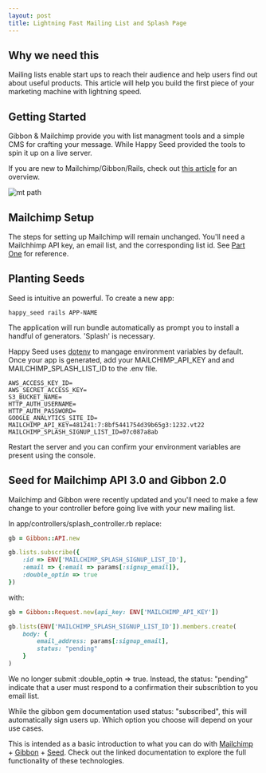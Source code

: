```yaml
---
layout: post
title: Lightning Fast Mailing List and Splash Page
---
```


Why we need this
-------------------------
Mailing lists enable start ups to reach their audience and help users find out about useful products. This article will help you build the first piece of your marketing machine with lightning speed.

Getting Started
-------------------------

Gibbon & Mailchimp provide you with list managment tools and a simple CMS for crafting your message. While Happy Seed provided the tools to spin it up on a live server.

If you are new to Mailchimp/Gibbon/Rails, check out [this article](http://cheshireoctopus.github.io/blog/2014/01/23/mailchimp-plus-gibbon-plus-rails-create-a-basic-sign-up-form/) for an overview.

![mt path](http://earlyblogger.com/wp-content/uploads/2015/03/mailchimp.jpg)

Mailchimp Setup
-------------------------
The steps for setting up Mailchimp will remain unchanged. You'll need a Mailchhimp API key, an email list, and the corresponding list id. See [Part One](http://cheshireoctopus.github.io/blog/2014/01/23/mailchimp-plus-gibbon-plus-rails-create-a-basic-sign-up-form/) for reference.

Planting Seeds
-------------------------
Seed is intuitive an powerful. To create a new app:
```
happy_seed rails APP-NAME
```

The application will run bundle automatically as prompt you to install a handful of generators. 'Splash' is necessary.

Happy Seed uses [dotenv](https://github.com/bkeepers/dotenv) to mangage environment variables by default. Once your app is generated, add your MAILCHIMP_API_KEY and and MAILCHIMP_SPLASH_LIST_ID to the .env file.

```	
AWS_ACCESS_KEY_ID=
AWS_SECRET_ACCESS_KEY=
S3_BUCKET_NAME=
HTTP_AUTH_USERNAME=
HTTP_AUTH_PASSWORD=
GOOGLE_ANALYTICS_SITE_ID=
MAILCHIMP_API_KEY=481241:7:8bf5441754d39b65g3:1232.vt22
MAILCHIMP_SPLASH_SIGNUP_LIST_ID=07c087a8ab
```

Restart the server and you can confirm your environment variables are present using the console.

Seed for Mailchimp API 3.0 and Gibbon 2.0
-------------------------

Mailchimp and Gibbon were recently updated and you'll need to make a few change to your controller before going live with your new mailing list.

In app/controllers/splash_controller.rb replace:

``` ruby
gb = Gibbon::API.new

gb.lists.subscribe({
	:id => ENV['MAILCHIMP_SPLASH_SIGNUP_LIST_ID'],
	:email => {:email => params[:signup_email]},
	:double_optin => true
})
```

with:

``` ruby
gb = Gibbon::Request.new(api_key: ENV['MAILCHIMP_API_KEY'])

gb.lists(ENV['MAILCHIMP_SPLASH_SIGNUP_LIST_ID']).members.create(
	body: {
		email_address: params[:signup_email], 
		status: "pending"
	}
)
```

We no longer submit :double_optin => true. Instead, the status: "pending" indicate that a user must respond to a confirmation their subscribtion to you email list.

While the gibbon gem documentation used status: "subscribed", this will automatically sign users up. Which option you choose will depend on your use cases.

This is intended as a basic introduction to what you can do with [Mailchimp](http://kb.mailchimp.com/api) + [Gibbon](https://github.com/amro/gibbon) + [Seed](seed.happyfuncorp.com). Check out the linked documentation to explore the full functionality of these technologies.




